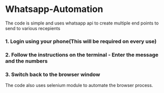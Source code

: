 # Whatsapp-Automation

The code is simple and uses whatsapp api to create multiple end points to send to various recepients
### 1. Login using your phone(This will be required on every use)
### 2. Follow the instructions on the terminal - Enter the message and the numbers
### 3. Switch back to the browser window

The code also uses selenium module to automate the browser process.
